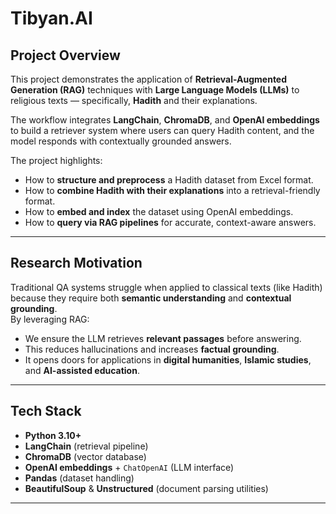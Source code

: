 # Tibyan.AI

## Project Overview
This project demonstrates the application of **Retrieval-Augmented Generation (RAG)** techniques with **Large Language Models (LLMs)** to religious texts — specifically, **Hadith** and their explanations.  

The workflow integrates **LangChain**, **ChromaDB**, and **OpenAI embeddings** to build a retriever system where users can query Hadith content, and the model responds with contextually grounded answers.

The project highlights:
- How to **structure and preprocess** a Hadith dataset from Excel format.  
- How to **combine Hadith with their explanations** into a retrieval-friendly format.  
- How to **embed and index** the dataset using OpenAI embeddings.  
- How to **query via RAG pipelines** for accurate, context-aware answers.

---

## Research Motivation
Traditional QA systems struggle when applied to classical texts (like Hadith) because they require both **semantic understanding** and **contextual grounding**.  
By leveraging RAG:
- We ensure the LLM retrieves **relevant passages** before answering.  
- This reduces hallucinations and increases **factual grounding**.  
- It opens doors for applications in **digital humanities**, **Islamic studies**, and **AI-assisted education**.

---

## Tech Stack
- **Python 3.10+**
- **LangChain** (retrieval pipeline)  
- **ChromaDB** (vector database)  
- **OpenAI embeddings** + `ChatOpenAI` (LLM interface)  
- **Pandas** (dataset handling)  
- **BeautifulSoup** & **Unstructured** (document parsing utilities)  

---

